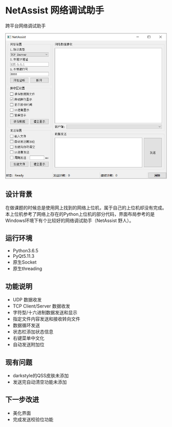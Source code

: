 # NetAssist 网络调试助手
跨平台网络调试助手

![截图](./screenshot/shot.jpg)

## 设计背景
在做课题的时候总是使用网上找到的网络上位机，属于自己的上位机却没有完成。本上位机参考了网络上存在的Python上位机的部分代码，界面布局参考的是Windows环境下有个比较好的网络调试助手（NetAssist 野人）。


## 运行环境
- Python3.6.5
- PyQt5.11.3
- 原生Socket
- 原生threading

## 功能说明
- UDP 数据收发
- TCP Client/Server 数据收发
- 字符型/十六进制数据发送和显示
- 指定文件内容发送和接收转向文件
- 数据循环发送
- 状态栏添加状态信息
- 右键菜单中文化
- 自动发送附加位

## 现有问题
- darkstyle的QSS皮肤未添加
- 发送完自动清空功能未添加

## 下一步改进
- 美化界面
- 完成发送校验位功能

